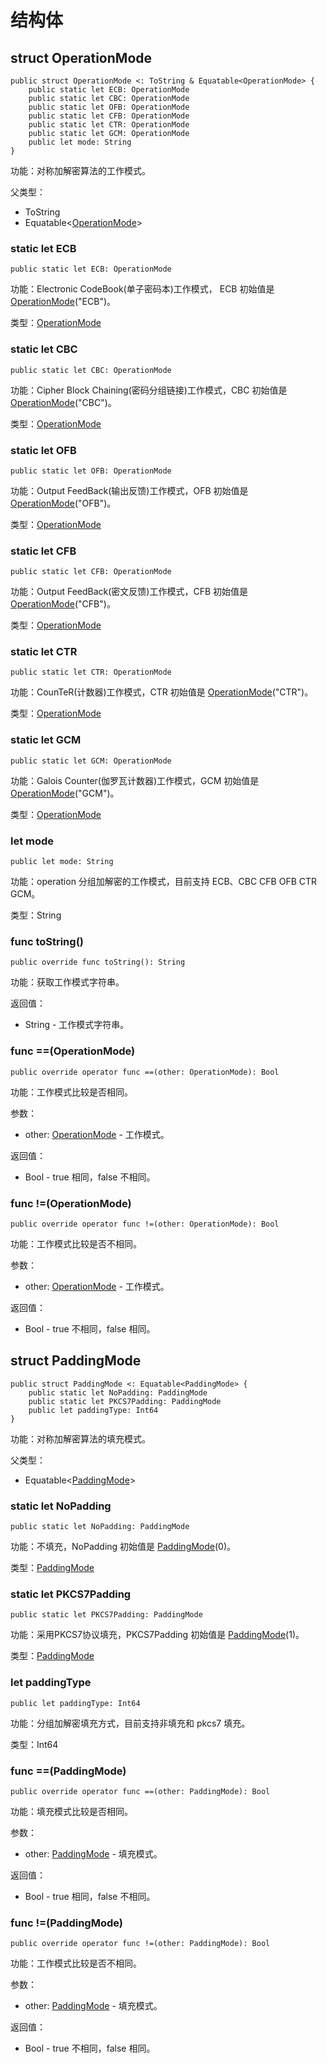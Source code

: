 # 结构体

## struct OperationMode

```cangjie
public struct OperationMode <: ToString & Equatable<OperationMode> {
    public static let ECB: OperationMode
    public static let CBC: OperationMode
    public static let OFB: OperationMode
    public static let CFB: OperationMode
    public static let CTR: OperationMode
    public static let GCM: OperationMode
    public let mode: String
}
```

功能：对称加解密算法的工作模式。

父类型：

- ToString
- Equatable\<[OperationMode](#struct-operationmode)>

### static let ECB

```cangjie
public static let ECB: OperationMode
```

功能：Electronic CodeBook(单子密码本)工作模式， ECB 初始值是 [OperationMode](crypto_package_structs.md#struct-operationmode)("ECB")。

类型：[OperationMode](crypto_package_structs.md#struct-operationmode)

### static let CBC

```cangjie
public static let CBC: OperationMode
```

功能：Cipher Block Chaining(密码分组链接)工作模式，CBC 初始值是 [OperationMode](crypto_package_structs.md#struct-operationmode)("CBC")。

类型：[OperationMode](crypto_package_structs.md#struct-operationmode)

### static let OFB

```cangjie
public static let OFB: OperationMode
```

功能：Output FeedBack(输出反馈)工作模式，OFB 初始值是 [OperationMode](crypto_package_structs.md#struct-operationmode)("OFB")。

类型：[OperationMode](crypto_package_structs.md#struct-operationmode)

### static let CFB

```cangjie
public static let CFB: OperationMode
```

功能：Output FeedBack(密文反馈)工作模式，CFB 初始值是 [OperationMode](crypto_package_structs.md#struct-operationmode)("CFB")。

类型：[OperationMode](crypto_package_structs.md#struct-operationmode)

### static let CTR

```cangjie
public static let CTR: OperationMode
```

功能：CounTeR(计数器)工作模式，CTR 初始值是 [OperationMode](crypto_package_structs.md#struct-operationmode)("CTR")。

类型：[OperationMode](crypto_package_structs.md#struct-operationmode)

### static let GCM

```cangjie
public static let GCM: OperationMode
```

功能：Galois Counter(伽罗瓦计数器)工作模式，GCM 初始值是 [OperationMode](crypto_package_structs.md#struct-operationmode)("GCM")。

类型：[OperationMode](crypto_package_structs.md#struct-operationmode)

### let mode

```cangjie
public let mode: String
```

功能：operation 分组加解密的工作模式，目前支持 ECB、CBC CFB OFB CTR GCM。

类型：String

### func toString()

```cangjie
public override func toString(): String
```

功能：获取工作模式字符串。

返回值：

- String - 工作模式字符串。

### func ==(OperationMode)

```cangjie
public override operator func ==(other: OperationMode): Bool
```

功能：工作模式比较是否相同。

参数：

- other: [OperationMode](crypto_package_structs.md#struct-operationmode) - 工作模式。

返回值：

- Bool - true 相同，false 不相同。

### func !=(OperationMode)

```cangjie
public override operator func !=(other: OperationMode): Bool
```

功能：工作模式比较是否不相同。

参数：

- other: [OperationMode](crypto_package_structs.md#struct-operationmode) - 工作模式。

返回值：

- Bool - true 不相同，false 相同。

## struct PaddingMode

```cangjie
public struct PaddingMode <: Equatable<PaddingMode> {
    public static let NoPadding: PaddingMode
    public static let PKCS7Padding: PaddingMode
    public let paddingType: Int64
}
```

功能：对称加解密算法的填充模式。

父类型：

- Equatable\<[PaddingMode](#struct-paddingmode)>

### static let NoPadding

```cangjie
public static let NoPadding: PaddingMode
```

功能：不填充，NoPadding 初始值是 [PaddingMode](crypto_package_structs.md#struct-paddingmode)(0)。

类型：[PaddingMode](crypto_package_structs.md#struct-paddingmode)

### static let PKCS7Padding

```cangjie
public static let PKCS7Padding: PaddingMode
```

功能：采用PKCS7协议填充，PKCS7Padding 初始值是 [PaddingMode](crypto_package_structs.md#struct-paddingmode)(1)。

类型：[PaddingMode](crypto_package_structs.md#struct-paddingmode)

### let paddingType

```cangjie
public let paddingType: Int64
```

功能：分组加解密填充方式，目前支持非填充和 pkcs7 填充。

类型：Int64

### func ==(PaddingMode)

```cangjie
public override operator func ==(other: PaddingMode): Bool
```

功能：填充模式比较是否相同。

参数：

- other: [PaddingMode](crypto_package_structs.md#struct-paddingmode) - 填充模式。

返回值：

- Bool - true 相同，false 不相同。

### func !=(PaddingMode)

```cangjie
public override operator func !=(other: PaddingMode): Bool
```

功能：工作模式比较是否不相同。

参数：

- other: [PaddingMode](crypto_package_structs.md#struct-paddingmode)  - 填充模式。

返回值：

- Bool - true 不相同，false 相同。